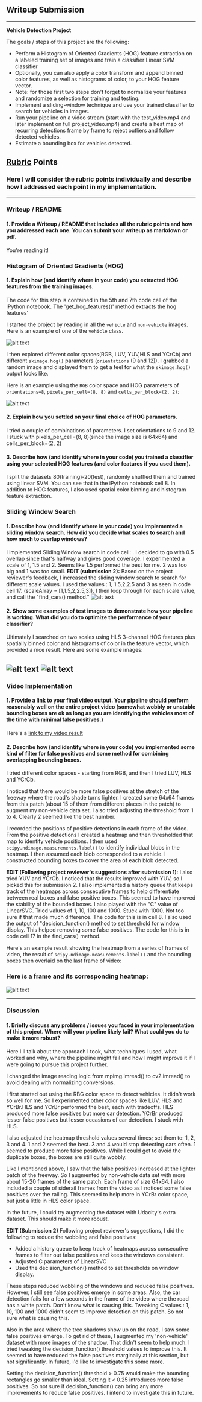 ##  Writeup Submission

---

**Vehicle Detection Project**

The goals / steps of this project are the following:

* Perform a Histogram of Oriented Gradients (HOG) feature extraction on a labeled training set of images and train a classifier Linear SVM classifier
* Optionally, you can also apply a color transform and append binned color features, as well as histograms of color, to your HOG feature vector.
* Note: for those first two steps don't forget to normalize your features and randomize a selection for training and testing.
* Implement a sliding-window technique and use your trained classifier to search for vehicles in images.
* Run your pipeline on a video stream (start with the test_video.mp4 and later implement on full project_video.mp4) and create a heat map of recurring detections frame by frame to reject outliers and follow detected vehicles.
* Estimate a bounding box for vehicles detected.

[//]: # (Image References)
[image1]: ./writeup-images/car-notCar.png
[image2]: ./writeup-images/hogCar.png
[image3]: ./writeup-images/slidingWindow.png
[image4]: ./writeup-images/outputtest1.jpg
[image5]: ./writeup-images/outputtest6.jpg
[image6]: ./writeup-images/heatMap.png
[image7]: ./writeup-images/testImageWithDetails.png
[video1]: ./project_video_output.mp4

## [Rubric](https://review.udacity.com/#!/rubrics/513/view) Points
### Here I will consider the rubric points individually and describe how I addressed each point in my implementation.  

---
### Writeup / README

#### 1. Provide a Writeup / README that includes all the rubric points and how you addressed each one.  You can submit your writeup as markdown or pdf.  

You're reading it!

### Histogram of Oriented Gradients (HOG)

#### 1. Explain how (and identify where in your code) you extracted HOG features from the training images.

The code for this step is contained in the 5th and 7th code cell of the IPython notebook. The 'get_hog_features()' method extracts the hog features'  

I started the project by reading in all the `vehicle` and `non-vehicle` images.  Here is an example of one of the `vehicle` class.

![alt text][image1]

I then explored different color spaces(RGB, LUV, YUV,HLS and YCrCb) and different `skimage.hog()` parameters (`orientations` (9 and 12)).  I grabbed a random image and displayed them to get a feel for what the `skimage.hog()` output looks like.

Here is an example using the `RGB` color space and HOG parameters of `orientations=8`, `pixels_per_cell=(8, 8)` and `cells_per_block=(2, 2)`:


![alt text][image2]

#### 2. Explain how you settled on your final choice of HOG parameters.

I tried a couple of combinations of parameters. I set orientations to 9 and 12. I stuck with pixels_per_cell=(8, 8)(since the image size is 64x64) and cells_per_block=(2, 2)


#### 3. Describe how (and identify where in your code) you trained a classifier using your selected HOG features (and color features if you used them).

I split the datasets 80(training)-20(test), randomly shuffled them and trained using linear SVM. You can see that in the iPython notebook cell 8. In addition to HOG features, I also used spatial color binning and histogram feature extraction.

### Sliding Window Search

#### 1. Describe how (and identify where in your code) you implemented a sliding window search.  How did you decide what scales to search and how much to overlap windows?

I implemented Sliding Window search in code cell: . I decided to go with 0.5 overlap since that's halfway and gives good coverage. I experimented a scale of 1, 1.5 and 2. Seems like 1.5 performed the best for me. 2 was too big and 1 was too small.
**EDIT (submission 2):** Based on the project reviewer's feedback, I increased the sliding window search to search for different scale values. I used the values : 1, 1.5,2,2.5 and 3 as seen in code cell 17. (scaleArray = [1,1.5,2,2.5,3]). I then loop through for each scale value, and call the "find_cars() method."
![alt text][image3]

#### 2. Show some examples of test images to demonstrate how your pipeline is working.  What did you do to optimize the performance of your classifier?

Ultimately I searched on two scales using HLS 3-channel HOG features plus spatially binned color and histograms of color in the feature vector, which provided a nice result.  Here are some example images:

![alt text][image4]
![alt text][image5]
---

### Video Implementation

#### 1. Provide a link to your final video output.  Your pipeline should perform reasonably well on the entire project video (somewhat wobbly or unstable bounding boxes are ok as long as you are identifying the vehicles most of the time with minimal false positives.)
Here's a [link to my video result](./project_video_output.mp4)


#### 2. Describe how (and identify where in your code) you implemented some kind of filter for false positives and some method for combining overlapping bounding boxes.
I tried different color spaces - starting from RGB, and then I tried LUV, HLS and YCrCb.

I noticed that there would be more false positives at the stretch of the freeway where the road's shade turns lighter. I created some 64x64 frames from this patch (about 15 of them from different places in the patch) to augment my non-vehicle data set. I also tried adjusting the threshold from 1 to 4. Clearly 2 seemed like the best number.

I recorded the positions of positive detections in each frame of the video.  From the positive detections I created a heatmap and then thresholded that map to identify vehicle positions.  I then used `scipy.ndimage.measurements.label()` to identify individual blobs in the heatmap.  I then assumed each blob corresponded to a vehicle.  I constructed bounding boxes to cover the area of each blob detected.  

**EDIT (Following project reviewer's suggestions after submission 1)**:  I also tried YUV and YCrCb. I noticed that the results improved with YUV, so I picked this for submission 2.
I also implemented a history queue that keeps track of the heatmaps across consecutive frames to help differentiate between real boxes and false positive boxes. This seemed to have improved the stability of the bounded boxes.
I also played with the "C" value of LinearSVC. Tried values of 1, 10, 100 and 1000. Stuck with 1000. Not too sure if that made much difference.  The code for this is in cell 8.
I also used the output of "decision_function() method to set threshold for window display. This helped removing some false positives. The code for this is in code cell 17 in the find_cars() method.

Here's an example result showing the heatmap from a series of frames of video, the result of `scipy.ndimage.measurements.label()` and the bounding boxes then overlaid on the last frame of video:

### Here is a frame and its corresponding heatmap:

![alt text][image6]



---

### Discussion

#### 1. Briefly discuss any problems / issues you faced in your implementation of this project.  Where will your pipeline likely fail?  What could you do to make it more robust?

Here I'll talk about the approach I took, what techniques I used, what worked and why, where the pipeline might fail and how I might improve it if I were going to pursue this project further.

I changed  the image reading logic from mpimg.imread() to cv2.imread() to avoid dealing with normalizing conversions.

I first started out using the RBG color space to detect vehicles. It didn't work so well for me. So I experimented other color spaces like LUV, HLS and YCrBr.HLS and YCrBr performed the best, each with tradeoffs.
HLS produced more false positives but more car detection.
YCrBr produced lesser false positives but lesser occasions of car detection. I stuck with HLS.

I also adjusted the heatmap threshold values several times; set them to: 1, 2, 3 and 4. 1 and 2 seemed the best. 3 and 4 would stop detecting cars often. 1 seemed to produce more false positives. While I could get to avoid the duplicate boxes, the boxes are still quite wobbly.

Like I mentioned above, I saw that the false positives increased at the lighter patch of the freeway. So I augmented by non-vehicle data set with more about 15-20 frames of the same patch. Each frame of size 64x64. I also included a couple of siderail frames from the video as I noticed some false positives over the railing. This seemed to help more in YCrBr color space, but just a little in HLS color space.

In the future, I could try augmenting the dataset with Udacity's extra dataset. This should make it more robust.

**EDIT (Submission 2)**
Following project reviewer's suggestions, I did the following to reduce the wobbling and false positives:
- Added a history queue to keep track of heatmaps across consecutive frames to filter out false positives and keep the windows consistent.
- Adjusted C parameters of LinearSVC
- Used the decision_function() method to set thresholds on window display.

These steps reduced wobbling of the windows and reduced false positives. However, I still see false positives emerge in some areas. Also, the car detection fails for a few seconds in the frame of the video where the road has a white patch. Don't know what is causing this. Tweaking C values : 1, 10, 100 and 1000 didn't seem to improve detection on this patch. So not sure what is causing this.

Also in the area where the tree shadows show up on the road, I saw some false positives emerge. To get rid of these, I augmented my 'non-vehicle' dataset with more images of the shadow. That didn't seem to help much. I tried tweaking the decision_function() threshold values to improve this. It seemed to have reduced the false positives marginally at this section, but not significantly. In future, I'd like to investigate this some more.

Setting the decision_function() threshold > 0.75 would make the bounding rectangles go smaller than ideal. Setting it < 0.25 introduces more false positives. So not sure if decision_function() can bring any more improvements to reduce false positives. I intend to investigate this in future.
